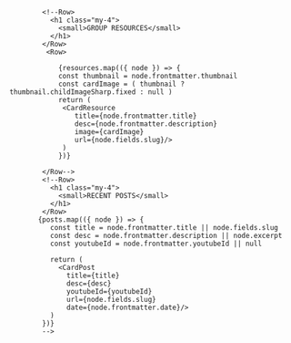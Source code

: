<!--Row>

            <div class="jumbotron mt-2 p-4 p-md-5 text-white rounded bg-dark">
              <div> 
                <h1 class="display-4 font-italic">Spiritual Fitness Guide</h1>
                <p class="lead my-3">Three short guided sessions to take a step back and figure out how you can improve your walk with God.
We're dedicated to following Jesus together.  Figure out your shape and calling. And get smart about where you spend your energy and find encouragement. Times have changed with new media and devices. Today more than ever have we can devote time to the walk of faith. </p>
                <p class="lead mb-0 contend-right">
                  <Link 
                    class="btn btn-primary"
                    className="btn btn-primary"
                    to="#">
                    Sign-up
                  </Link></p>
              </div>
            </div>            
            </Row-->
            <!--Row> 
              <h1 class="my-4">
                <small>GROUP RESOURCES</small>
              </h1>
            </Row> 
             <Row>
            
                {resources.map(({ node }) => {
                const thumbnail = node.frontmatter.thumbnail
                const cardImage = ( thumbnail ? thumbnail.childImageSharp.fixed : null )
                return (
                 <CardResource
                    title={node.frontmatter.title}
                    desc={node.frontmatter.description}
                    image={cardImage}
                    url={node.fields.slug}/> 
                 )
                })}

            </Row--> 
            <!--Row> 
              <h1 class="my-4">
                <small>RECENT POSTS</small>
              </h1>
            </Row> 
           {posts.map(({ node }) => {
              const title = node.frontmatter.title || node.fields.slug
              const desc = node.frontmatter.description || node.excerpt
              const youtubeId = node.frontmatter.youtubeId || null 

              return (  
                <CardPost
                  title={title}
                  desc={desc}
                  youtubeId={youtubeId}
                  url={node.fields.slug}
                  date={node.frontmatter.date}/> 
              )    
            })}
            -->
            
